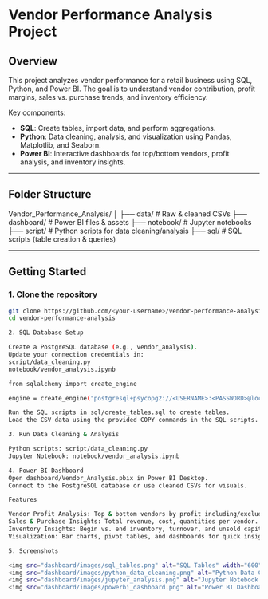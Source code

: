 # Vendor Performance Analysis Project

## Overview
This project analyzes vendor performance for a retail business using SQL, Python, and Power BI. The goal is to understand vendor contribution, profit margins, sales vs. purchase trends, and inventory efficiency. 

Key components:
- **SQL**: Create tables, import data, and perform aggregations.
- **Python**: Data cleaning, analysis, and visualization using Pandas, Matplotlib, and Seaborn.
- **Power BI**: Interactive dashboards for top/bottom vendors, profit analysis, and inventory insights.

---

## Folder Structure

Vendor_Performance_Analysis/
│
├── data/ # Raw & cleaned CSVs
├── dashboard/ # Power BI files & assets
├── notebook/ # Jupyter notebooks
├── script/ # Python scripts for data cleaning/analysis
├── sql/ # SQL scripts (table creation & queries)


---

## Getting Started

### 1. Clone the repository
```bash
git clone https://github.com/<your-username>/vendor-performance-analysis.git
cd vendor-performance-analysis

2. SQL Database Setup

Create a PostgreSQL database (e.g., vendor_analysis).
Update your connection credentials in:
script/data_cleaning.py
notebook/vendor_analysis.ipynb

from sqlalchemy import create_engine

engine = create_engine("postgresql+psycopg2://<USERNAME>:<PASSWORD>@localhost:5432/vendor_analysis")

Run the SQL scripts in sql/create_tables.sql to create tables.
Load the CSV data using the provided COPY commands in the SQL scripts.

3. Run Data Cleaning & Analysis

Python scripts: script/data_cleaning.py
Jupyter Notebook: notebook/vendor_analysis.ipynb

4. Power BI Dashboard
Open dashboard/Vendor_Analysis.pbix in Power BI Desktop.
Connect to the PostgreSQL database or use cleaned CSVs for visuals.

Features

Vendor Profit Analysis: Top & bottom vendors by profit including/excluding freight.
Sales & Purchase Insights: Total revenue, cost, quantities per vendor.
Inventory Insights: Begin vs. end inventory, turnover, and unsold capital.
Visualization: Bar charts, pivot tables, and dashboards for quick insights.

5. Screenshots

<img src="dashboard/images/sql_tables.png" alt="SQL Tables" width="600">
<img src="dashboard/images/python_data_cleaning.png" alt="Python Data Cleaning" width="600">
<img src="dashboard/images/jupyter_analysis.png" alt="Jupyter Notebook Analysis" width="600">
<img src="dashboard/images/powerbi_dashboard.png" alt="Power BI Dashboard" width="600">

